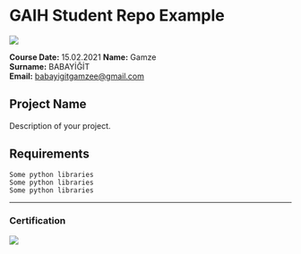 # GAIH Student Repo Example
![](img/logo.png)

**Course Date:** 15.02.2021 
**Name:** Gamze  
**Surname:** BABAYİĞİT  
**Email:** babayigitgamzee@gmail.com  

## Project Name
Description of your project.

## Requirements
```
Some python libraries
Some python libraries
Some python libraries
```
---

### Certification
![](img/certificate_ex.png)

